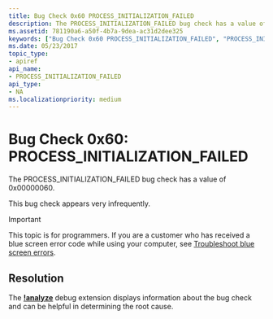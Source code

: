 ```yaml
---
title: Bug Check 0x60 PROCESS_INITIALIZATION_FAILED
description: The PROCESS_INITIALIZATION_FAILED bug check has a value of 0x00000060.This bug check appears very infrequently.
ms.assetid: 781190a6-a50f-4b7a-9dea-ac31d2dee325
keywords: ["Bug Check 0x60 PROCESS_INITIALIZATION_FAILED", "PROCESS_INITIALIZATION_FAILED"]
ms.date: 05/23/2017
topic_type:
- apiref
api_name:
- PROCESS_INITIALIZATION_FAILED
api_type:
- NA
ms.localizationpriority: medium
---
```


# Bug Check 0x60: PROCESS\_INITIALIZATION\_FAILED


The PROCESS\_INITIALIZATION\_FAILED bug check has a value of 0x00000060.

This bug check appears very infrequently.

> [!IMPORTANT]
> This topic is for programmers. If you are a customer who has received a blue screen error code while using your computer, see [Troubleshoot blue screen errors](https://windows.microsoft.com/windows-10/troubleshoot-blue-screen-errors).



## Resolution
The [**!analyze**](https://docs.microsoft.com/windows-hardware/drivers/debugger/-analyze) debug extension displays information about the bug check and can be helpful in determining the root cause.
 

 




